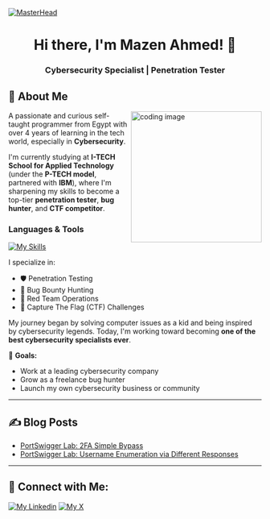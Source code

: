 [![MasterHead](https://i.postimg.cc/hGCkSx39/linkedin-banner.png)](https://linkedin.com/in/mazenahmedmohamed)

<h1 align="center">Hi there, I'm Mazen Ahmed! 👋</h1>
<h3 align="center">Cybersecurity Specialist | Penetration Tester</h3>



## 🔐 About Me
<img align="right" alt="coding image" width="260" src="https://i.postimg.cc/yYV2SL4F/Flux-Dev-Image-is-a-digital-illustration-featuring-a-cartoonst-0.jpg">

A passionate and curious self-taught programmer from Egypt with over 4 years of learning in the tech world, especially in **Cybersecurity**.

I'm currently studying at **I-TECH School for Applied Technology** (under the **P-TECH model**, partnered with **IBM**), where I'm sharpening my skills to become a top-tier **penetration tester**, **bug hunter**, and **CTF competitor**.

<h3>Languages & Tools</h3>

[![My Skills](https://skillicons.dev/icons?i=bash,js,html,git,css,flutter,kali,python,php,mysql,cpp&perline=6)](https://skillicons.dev)

I specialize in:
- 🛡️ Penetration Testing  
- 🐞 Bug Bounty Hunting  
- 🎯 Red Team Operations  
- 🧠 Capture The Flag (CTF) Challenges  

My journey began by solving computer issues as a kid and being inspired by cybersecurity legends. Today, I'm working toward becoming **one of the best cybersecurity specialists ever**.

🎯 **Goals:**
- Work at a leading cybersecurity company  
- Grow as a freelance bug hunter  
- Launch my own cybersecurity business or community  

---

## ✍️ Blog Posts

<!-- BLOG-POST-LIST:START -->
- [PortSwigger Lab: 2FA Simple Bypass](https://medium.com/@m4zix/portswigger-lab-2fa-simple-bypass-edf3e9b7c7eb?source=rss-d56c1d14e874------2)
- [PortSwigger Lab: Username Enumeration via Different Responses](https://medium.com/@m4zix/portswigger-lab-username-enumeration-via-different-responses-4d68916c364a?source=rss-d56c1d14e874------2)
<!-- BLOG-POST-LIST:END -->

---

## 🤝 Connect with Me:


  [![My Linkedin](https://skillicons.dev/icons?i=linkedin)](https://linkedin.com/in/mazenahmedmohamed)
  [![My X](https://skillicons.dev/icons?i=twitter)](https://twitter.com/MazenAhm3d)

